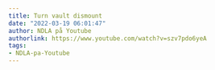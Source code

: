 ```yaml
---
title: Turn vault dismount
date: "2022-03-19 06:01:47"
author: NDLA på Youtube
authorlink: https://www.youtube.com/watch?v=szv7pdo6yeA
tags:
- NDLA-pa-Youtube
---
```


